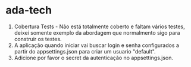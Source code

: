 # ada-tech

1. Cobertura Tests - Não está totalmente coberto e faltam vários testes, deixei somente exemplo da abordagem que normalmento sigo para construir os testes.
2. A aplicação quando iniciar vai buscar login e senha configurados a partir do appsettings.json para criar um usuario "default".
3. Adicione por favor o secret da autenticação no appsettings.json.
